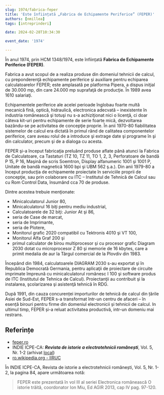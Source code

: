 ```yaml
---
slug: 1974/fabrica-feper
title: 'Este înființată „Fabrica de Echipamente Periferice” (FEPER)'
authors: [nmillea]
tags: [intreprinderi]

date: 2024-02-28T10:34:30

event_date: '1974'

---
```


În anul 1974, prin HCM 1348/1974, este înființată **Fabrica de Echipamente Periferice (FEPER)**.

<!-- truncate -->

Fabrica a avut scopul de a realiza produse din
domeniul tehnicii de calcul, cu preponderenţă echipamente periferice şi auxiliare
pentru echiparea calculatoarelor FEPER; este amplasată pe platforma Pipera, a
dispus iniţial de 30.000 mp, din care 24.000 mp suprafaţă de producţie. În 1989 avea
1610 salariaţi.

Echipamentele periferice ale acelei perioade înglobau foarte multă mecanică
fină, optică, hidraulică, electronica adecvată – inexistente în industria românească şi
totuşi nu s-a achiziţionat nici o licenţă, ci doar câteva kit-uri pentru echipamente de
serie foarte mică, dezvoltarea bazându-se pe activitatea de concepţie proprie. În anii
1970-80 fiabilitatea sistemelor de calcul era dictată în primul rând de calitatea
componentelor periferice, care aveau rolul de a introduce şi extrage date şi
programe în şi din calculator, precum şi de a dialoga cu acesta.

FEPER şi-a început fabricaţia preluând produse aflate până atunci la Fabrica
de Calculatoare, ca Tastaturi (TZ 10, TZ 11, TO 1, 2, 3, Perforatoare de bandă P 15,
P 16, Maşină de scris Soemtron, Display alfanumeric 1001 şi 1001 P, Unitate de
bandă magnetică 1600 bpi şi UBM 562 ş.a.). Din anii 1979-80 a început producţia de
echipamente proiectate în serviciile proprii de concepţie, sau prin colaborare cu ITC
– Institutul de Tehnică de Calcul sau cu Rom Control Data, însumând cca 70 de
produse.

Dintre acestea trebuie menţionate:

- Minicalculatorul Junior 80,
- Minicalculatorul 16 biţi pentru mediu industrial,
- Calculatoarele de 32 biţi: Junior
At şi 86,
- seria de Case de marcat,
- seria de Imprimante,
- seria de Plotere,
- Monitorul
grafic 2020 compatibil cu Tektronis 4010 şi VT 100,
- Monitorul Alfa Graf 200 şi
- primul calculator de birou multiprocesor şi cu procesor grafic Diagram 2030 dotat
cu microprocesor Z 80 şi memorie de 16 kbytes, care a primit medalia de aur la
Târgul comercial de la Plovdiv din 1983.

Începând din 1984, calculatoarele
DIAGRAM 2030 s-au exportat şi în Republica Democrată Germania, pentru aplicaţii
de proiectare de circuite imprimate împreună cu minicalculatorul românesc I 100 şi
software produs de ITC (Institutul de Tehnica de Calcul). Proiectanţii au contribuit şi
la instalarea, şcolarizarea şi asistenţă tehnică în RDG.

După 1991, din cauza concurenței importurilor de tehnică de calcul din țările Asiei de Sud-Est, FEPER s-a transformat într-un centru de afaceri – în esență birouri pentru firme din domeniul electronicii și tehnicii de calcul. In ultimul timp, FEPER și-a reluat activitatea productivă, intr-un domeniu mai restrans.

## Referințe

- [feper.ro](https://feper.ro)
- INDIE ICPE-CA: _**Revista de istorie a electrotehnicii românești**_, Vol. 5, Nr. 1-2 (arhivat [local](https://cronica-it.github.io/arhiva/#2019))
- [ro.wikipedia.org - IIRUC](https://ro.wikipedia.org/wiki/FEPER)

În INDIE ICPE-CA, Revista de istorie a electrotehnicii românești, Vol. 5, Nr. 1-2, la pagina 84, apare următoarea notă:

> FEPER este prezentată în vol III al seriei Electronica românească O istorie trăită, coordonator Ion
Miu, Ed AGIR 2013, cap IV pag. 97-120.
